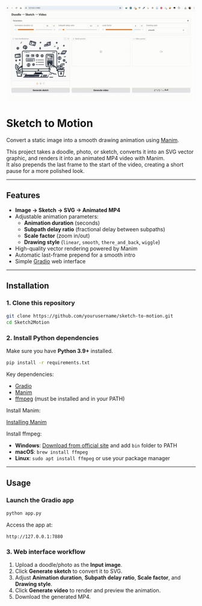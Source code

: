 ![Sketch to Motion Preview](asset/preview.gif)

# Sketch to Motion

Convert a static image into a smooth drawing animation using [Manim](https://www.manim.community/).

This project takes a doodle, photo, or sketch, converts it into an SVG vector graphic, and renders it into an animated MP4 video with Manim.  
It also prepends the last frame to the start of the video, creating a short pause for a more polished look.

---

## Features

- **Image → Sketch → SVG → Animated MP4**
- Adjustable animation parameters:
  - **Animation duration** (seconds)
  - **Subpath delay ratio** (fractional delay between subpaths)
  - **Scale factor** (zoom in/out)
  - **Drawing style** (`linear`, `smooth`, `there_and_back`, `wiggle`)
- High-quality vector rendering powered by Manim
- Automatic last-frame prepend for a smooth intro
- Simple [Gradio](https://www.gradio.app/) web interface

---

## Installation

### 1. Clone this repository
```bash
git clone https://github.com/yourusername/sketch-to-motion.git
cd Sketch2Motion
````

### 2. Install Python dependencies

Make sure you have **Python 3.9+** installed.

```bash
pip install -r requirements.txt
```

Key dependencies:

* [Gradio](https://www.gradio.app/)
* [Manim](https://docs.manim.community/)
* [ffmpeg](https://ffmpeg.org/) (must be installed and in your PATH)

Install Manim:

[Installing Manim](https://docs.manim.community/en/stable/installation/uv.html)

Install ffmpeg:

* **Windows**: [Download from official site](https://ffmpeg.org/download.html) and add `bin` folder to PATH
* **macOS**: `brew install ffmpeg`
* **Linux**: `sudo apt install ffmpeg` or use your package manager

---

## Usage

### Launch the Gradio app

```bash
python app.py
```

Access the app at:

```
http://127.0.0.1:7880
```

### 3. Web interface workflow

1. Upload a doodle/photo as the **Input image**.
2. Click **Generate sketch** to convert it to SVG.
3. Adjust **Animation duration**, **Subpath delay ratio**, **Scale factor**, and **Drawing style**.
4. Click **Generate video** to render and preview the animation.
5. Download the generated MP4.

